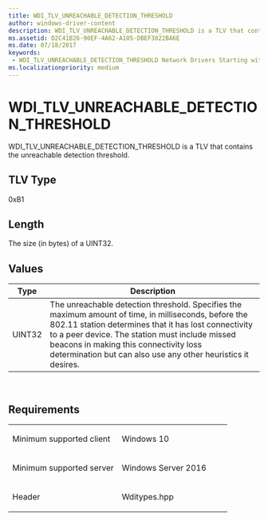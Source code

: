 ```yaml
---
title: WDI_TLV_UNREACHABLE_DETECTION_THRESHOLD
author: windows-driver-content
description: WDI_TLV_UNREACHABLE_DETECTION_THRESHOLD is a TLV that contains the unreachable detection threshold.
ms.assetid: D2C41B26-90EF-4A62-A105-DBEF3822BA6E
ms.date: 07/18/2017
keywords:
 - WDI_TLV_UNREACHABLE_DETECTION_THRESHOLD Network Drivers Starting with Windows Vista
ms.localizationpriority: medium
---
```


# WDI\_TLV\_UNREACHABLE\_DETECTION\_THRESHOLD


WDI\_TLV\_UNREACHABLE\_DETECTION\_THRESHOLD is a TLV that contains the unreachable detection threshold.

## TLV Type


0xB1

## Length


The size (in bytes) of a UINT32.

## Values


| Type   | Description                                                                                                                                                                                                                                                                                                               |
|--------|---------------------------------------------------------------------------------------------------------------------------------------------------------------------------------------------------------------------------------------------------------------------------------------------------------------------------|
| UINT32 | The unreachable detection threshold. Specifies the maximum amount of time, in milliseconds, before the 802.11 station determines that it has lost connectivity to a peer device. The station must include missed beacons in making this connectivity loss determination but can also use any other heuristics it desires. |

 

Requirements
------------

<table>
<colgroup>
<col width="50%" />
<col width="50%" />
</colgroup>
<tbody>
<tr class="odd">
<td><p>Minimum supported client</p></td>
<td><p>Windows 10</p></td>
</tr>
<tr class="even">
<td><p>Minimum supported server</p></td>
<td><p>Windows Server 2016</p></td>
</tr>
<tr class="odd">
<td><p>Header</p></td>
<td>Wditypes.hpp</td>
</tr>
</tbody>
</table>

 

 




